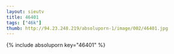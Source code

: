 ```yaml
--- 
layout: sieutv
title: 46401
tags: ["46k"]
thumb: http://94.23.248.219/absoluporn-1/image/002/46401.jpg
---
```

{% include absoluporn key="46401" %} 

